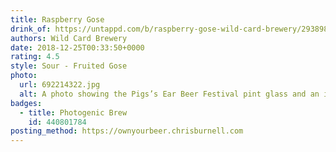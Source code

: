 ```yaml
---
title: Raspberry Gose
drink_of: https://untappd.com/b/raspberry-gose-wild-card-brewery/2938985
authors: Wild Card Brewery
date: 2018-12-25T00:33:50+0000
rating: 4.5
style: Sour - Fruited Gose
photo:
  url: 692214322.jpg
  alt: A photo showing the Pigs’s Ear Beer Festival pint glass and an incredibly delicious beer that is blood-orange in colour
badges:
  - title: Photogenic Brew
    id: 440801784
posting_method: https://ownyourbeer.chrisburnell.com
---
```

